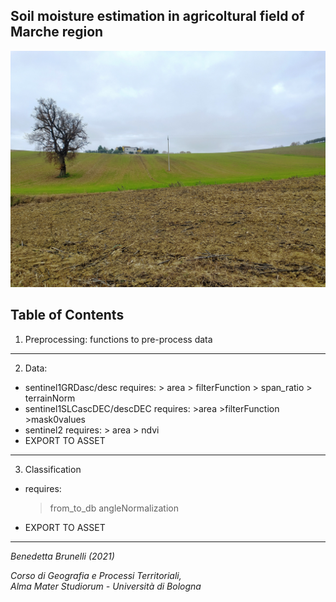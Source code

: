 ## Soil moisture estimation in agricoltural field of Marche region


![image](https://github.com/benedettabb/agricolture-moisture-Marche/blob/f7cf75604f8a211d90f73f504ae89c8090657450/MARCHE/img.jpg)


## Table of Contents
1. Preprocessing: functions to pre-process data
***
2. Data: 
* sentinel1GRDasc/desc requires:
      > area
      > filterFunction
      > span_ratio
      > terrainNorm
 * sentinel1SLCascDEC/descDEC requires:
       >area
       >filterFunction
       >mask0values
* sentinel2 requires:
       > area
       > ndvi
* EXPORT TO ASSET
***
 3. Classification 
  * requires:
       > from_to_db
       > angleNormalization
* EXPORT TO ASSET
***


*Benedetta Brunelli (2021)*

*Corso di Geografia e Processi Territoriali,*                                                                                                                      
*Alma Mater Studiorum - Università di Bologna*
